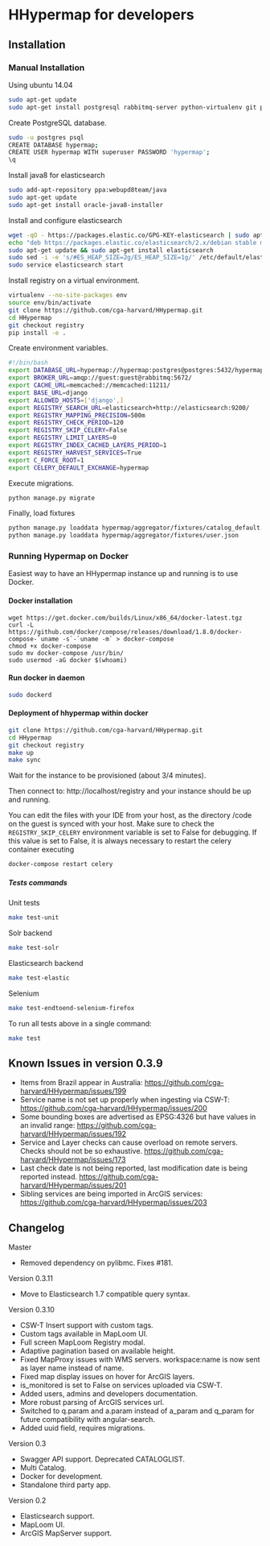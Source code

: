 # HHypermap for developers

## Installation

### Manual Installation

Using ubuntu 14.04

```sh
sudo apt-get update
sudo apt-get install postgresql rabbitmq-server python-virtualenv git python-psycopg2 libjpeg-dev python-dev libxml2-dev libxslt-dev libxslt1-dev libpq-dev libgeos-dev
```

Create PostgreSQL database.

```sh
sudo -u postgres psql
CREATE DATABASE hypermap;
CREATE USER hypermap WITH superuser PASSWORD 'hypermap';
\q
```

Install java8 for elasticsearch
```sh
sudo add-apt-repository ppa:webupd8team/java
sudo apt-get update
sudo apt-get install oracle-java8-installer
```

Install and configure elasticsearch

```sh
wget -qO - https://packages.elastic.co/GPG-KEY-elasticsearch | sudo apt-key add -
echo "deb https://packages.elastic.co/elasticsearch/2.x/debian stable main" | sudo tee -a /etc/apt/sources.list.d/elasticsearch-2.x.list
sudo apt-get update && sudo apt-get install elasticsearch
sudo sed -i -e 's/#ES_HEAP_SIZE=2g/ES_HEAP_SIZE=1g/' /etc/default/elasticsearch
sudo service elasticsearch start
```

Install registry on a virtual environment.

```sh
virtualenv --no-site-packages env
source env/bin/activate
git clone https://github.com/cga-harvard/HHypermap.git
cd HHypermap
git checkout registry
pip install -e .
```
Create environment variables. 

```sh
#!/bin/bash
export DATABASE_URL=hypermap://hypermap:postgres@postgres:5432/hypermap
export BROKER_URL=amqp://guest:guest@rabbitmq:5672/
export CACHE_URL=memcached://memcached:11211/
export BASE_URL=django
export ALLOWED_HOSTS=['django',]
export REGISTRY_SEARCH_URL=elasticsearch+http://elasticsearch:9200/
export REGISTRY_MAPPING_PRECISION=500m
export REGISTRY_CHECK_PERIOD=120
export REGISTRY_SKIP_CELERY=False
export REGISTRY_LIMIT_LAYERS=0
export REGISTRY_INDEX_CACHED_LAYERS_PERIOD=1
export REGISTRY_HARVEST_SERVICES=True
export C_FORCE_ROOT=1
export CELERY_DEFAULT_EXCHANGE=hypermap


```

Execute migrations.

```sh
python manage.py migrate
```

Finally, load fixtures
```sh
python manage.py loaddata hypermap/aggregator/fixtures/catalog_default.json
python manage.py loaddata hypermap/aggregator/fixtures/user.json
```

### Running Hypermap on Docker

Easiest way to have an HHypermap instance up and running is to use Docker.

#### Docker installation
```
wget https://get.docker.com/builds/Linux/x86_64/docker-latest.tgz
curl -L https://github.com/docker/compose/releases/download/1.8.0/docker-compose-`uname -s`-`uname -m` > docker-compose
chmod +x docker-compose
sudo mv docker-compose /usr/bin/
sudo usermod -aG docker $(whoami)
```

#### Run docker in daemon

```sh
sudo dockerd
```

#### Deployment of hhypermap within docker

```sh
git clone https://github.com/cga-harvard/HHypermap.git
cd HHypermap
git checkout registry
make up
make sync
```
Wait for the instance to be provisioned (about 3/4 minutes).

Then connect to: http://localhost/registry and your instance should be up and running.

You can edit the files with your IDE from your host, as the directory /code on the guest is synced with your host. Make sure to check the ```REGISTRY_SKIP_CELERY``` environment variable is set to False for debugging. If this value is set to False, it is always necessary to restart the celery container executing

```sh
docker-compose restart celery
```

##### Tests commands

Unit tests

```sh
make test-unit
```

Solr backend

```sh
make test-solr
```

Elasticsearch backend

```sh
make test-elastic
```

Selenium

```sh
make test-endtoend-selenium-firefox
```

To run all tests above in a single command:

```sh
make test
```

## Known Issues in version 0.3.9

 - Items from Brazil appear in Australia: https://github.com/cga-harvard/HHypermap/issues/199
 - Service name is not set up properly when ingesting via CSW-T: https://github.com/cga-harvard/HHypermap/issues/200
 - Some bounding boxes are advertised as EPSG:4326 but have values in an invalid range: https://github.com/cga-harvard/HHypermap/issues/192
 - Service and Layer checks can cause overload on remote servers. Checks should not be so exhaustive. https://github.com/cga-harvard/HHypermap/issues/173
 - Last check date is not being reported, last modification date is being reported instead. https://github.com/cga-harvard/HHypermap/issues/201
 - Sibling services are being imported in ArcGIS services: https://github.com/cga-harvard/HHypermap/issues/203


## Changelog
Master

 - Removed dependency on pylibmc. Fixes #181.

Version 0.3.11

 - Move to Elasticsearch 1.7 compatible query syntax.

Version 0.3.10

 - CSW-T Insert support with custom <registry> tags.
 - Custom <registry> tags available in MapLoom UI.
 - Full screen MapLoom Registry modal.
 - Adaptive pagination based on available height.
 - Fixed MapProxy issues with WMS servers. workspace:name is now sent as layer name instead of name.
 - Fixed map display issues on hover for ArcGIS layers.
 - is_monitored is set to False on services uploaded via CSW-T.
 - Added users, admins and developers documentation.
 - More robust parsing of ArcGIS services url.
 - Switched to q.param and a.param instead of a_param and q_param for future compatibility with angular-search.
 - Added uuid field, requires migrations.

Version 0.3

 - Swagger API support. Deprecated CATALOGLIST.
 - Multi Catalog.
 - Docker for development.
 - Standalone third party app.

Version 0.2

 - Elasticsearch support.
 - MapLoom UI.
 - ArcGIS MapServer support.
